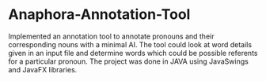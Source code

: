 # Anaphora-Annotation-Tool

Implemented an annotation tool to annotate pronouns and their corresponding
nouns with a minimal AI. The tool could look at word details given in an input file
and determine words which could be possible referents for a particular pronoun. The
project was done in JAVA using JavaSwings and JavaFX libraries.
